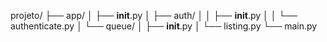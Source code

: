 projeto/
├── app/
│   ├── __init__.py
│   ├── auth/
│   │   ├── __init__.py
│   │   └── authenticate.py
│   └── queue/
│       ├── __init__.py
│       └── listing.py
└── main.py